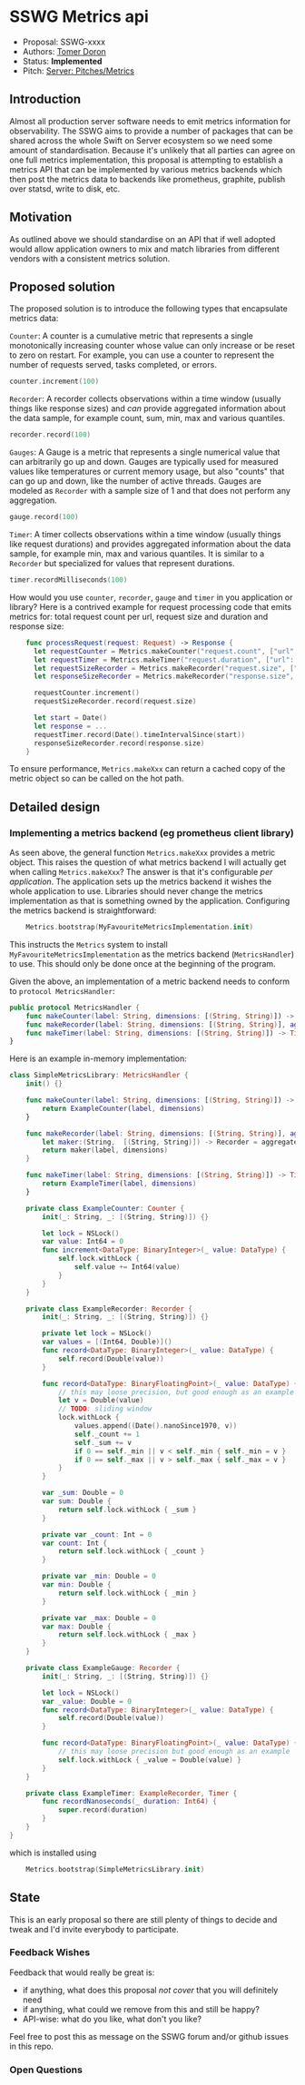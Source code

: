 # SSWG Metrics api

* Proposal: SSWG-xxxx
* Authors: [Tomer Doron](https://github.com/tomerd)
* Status: **Implemented**
* Pitch: [Server: Pitches/Metrics](https://forums.swift.org/t/metrics)

## Introduction

Almost all production server software needs to emit metrics information for observability. The SSWG aims to provide a number of packages that can be shared across the whole Swift on Server ecosystem so we need some amount of standardisation. Because it's unlikely that all parties can agree on one full metrics implementation, this proposal is attempting to establish a metrics API that can be implemented by various metrics backends which then post the metrics data to backends like prometheus, graphite, publish over statsd, write to disk, etc.

## Motivation

As outlined above we should standardise on an API that if well adopted would allow application owners to mix and match libraries from different vendors with a consistent metrics solution.

## Proposed solution

The proposed solution is to introduce the following types that encapsulate metrics data:

`Counter`: A counter is a cumulative metric that represents a single monotonically increasing counter whose value can only increase or be reset to zero on restart. For example, you can use a counter to represent the number of requests served, tasks completed, or errors.

```swift
counter.increment(100)
```

`Recorder`: A recorder collects observations within a time window (usually things like response sizes) and *can* provide aggregated information about the data sample, for example count, sum, min, max and various quantiles.

```swift
recorder.record(100)
```

`Gauges`: A Gauge is a metric that represents a single numerical value that can arbitrarily go up and down. Gauges are typically used for measured values like temperatures or current memory usage, but also "counts" that can go up and down, like the number of active threads. Gauges are modeled as `Recorder` with a sample size of 1 and that does not perform any aggregation.

```swift
gauge.record(100)
```

`Timer`: A timer collects observations within a time window (usually things like request durations) and provides aggregated information about the data sample, for example min, max and various quantiles. It is similar to a `Recorder` but specialized for values that represent durations.

```swift
timer.recordMilliseconds(100)
```

How would you use  `counter`, `recorder`, `gauge` and `timer` in you application or library? Here is a contrived example for request processing code that emits metrics for: total request count per url, request size and duration and response size:

```swift
    func processRequest(request: Request) -> Response {
      let requestCounter = Metrics.makeCounter("request.count", ["url": request.url])
      let requestTimer = Metrics.makeTimer("request.duration", ["url": request.url])
      let requestSizeRecorder = Metrics.makeRecorder("request.size", ["url": request.url])
      let responseSizeRecorder = Metrics.makeRecorder("response.size", ["url": request.url])

      requestCounter.increment()
      requestSizeRecorder.record(request.size)

      let start = Date()
      let response = ...
      requestTimer.record(Date().timeIntervalSince(start))
      responseSizeRecorder.record(response.size)
    }
```

To ensure performance, `Metrics.makeXxx` can return a cached copy of the metric object so can be called on the hot path.

## Detailed design

### Implementing a metrics backend (eg prometheus client library)

As seen above, the general function `Metrics.makeXxx` provides a metric object. This raises the question of what metrics backend I will actually get when calling `Metrics.makeXxx`? The answer is that it's configurable _per application_. The application sets up the metrics backend it wishes the whole application to use. Libraries should never change the metrics implementation as that is something owned by the application. Configuring the metrics backend is straightforward:

```swift
    Metrics.bootstrap(MyFavouriteMetricsImplementation.init)
```

This instructs the `Metrics` system to install `MyFavouriteMetricsImplementation` as the metrics backend (`MetricsHandler`) to use. This should only be done once at the beginning of the program.  

Given the above, an implementation of a metric backend needs to conform to `protocol MetricsHandler`:

```swift
public protocol MetricsHandler {
    func makeCounter(label: String, dimensions: [(String, String)]) -> Counter
    func makeRecorder(label: String, dimensions: [(String, String)], aggregate: Bool) -> Recorder
    func makeTimer(label: String, dimensions: [(String, String)]) -> Timer
}
```

Here is an example in-memory implementation:

```swift
class SimpleMetricsLibrary: MetricsHandler {
    init() {}

    func makeCounter(label: String, dimensions: [(String, String)]) -> Counter {
        return ExampleCounter(label, dimensions)
    }

    func makeRecorder(label: String, dimensions: [(String, String)], aggregate: Bool) -> Recorder {
        let maker:(String,  [(String, String)]) -> Recorder = aggregate ? ExampleRecorder.init : ExampleGauge.init
        return maker(label, dimensions)
    }

    func makeTimer(label: String, dimensions: [(String, String)]) -> Timer {
        return ExampleTimer(label, dimensions)
    }

    private class ExampleCounter: Counter {
        init(_: String, _: [(String, String)]) {}

        let lock = NSLock()
        var value: Int64 = 0
        func increment<DataType: BinaryInteger>(_ value: DataType) {
            self.lock.withLock {
                self.value += Int64(value)
            }
        }
    }

    private class ExampleRecorder: Recorder {
        init(_: String, _: [(String, String)]) {}

        private let lock = NSLock()
        var values = [(Int64, Double)]()
        func record<DataType: BinaryInteger>(_ value: DataType) {
            self.record(Double(value))
        }

        func record<DataType: BinaryFloatingPoint>(_ value: DataType) {
            // this may loose precision, but good enough as an example
            let v = Double(value)
            // TODO: sliding window
            lock.withLock {
                values.append((Date().nanoSince1970, v))
                self._count += 1
                self._sum += v
                if 0 == self._min || v < self._min { self._min = v }
                if 0 == self._max || v > self._max { self._max = v }
            }
        }

        var _sum: Double = 0
        var sum: Double {
            return self.lock.withLock { _sum }
        }

        private var _count: Int = 0
        var count: Int {
            return self.lock.withLock { _count }
        }

        private var _min: Double = 0
        var min: Double {
            return self.lock.withLock { _min }
        }

        private var _max: Double = 0
        var max: Double {
            return self.lock.withLock { _max }
        }
    }

    private class ExampleGauge: Recorder {
        init(_: String, _: [(String, String)]) {}

        let lock = NSLock()
        var _value: Double = 0
        func record<DataType: BinaryInteger>(_ value: DataType) {
            self.record(Double(value))
        }

        func record<DataType: BinaryFloatingPoint>(_ value: DataType) {
            // this may loose precision but good enough as an example
            self.lock.withLock { _value = Double(value) }
        }
    }

    private class ExampleTimer: ExampleRecorder, Timer {
        func recordNanoseconds(_ duration: Int64) {
            super.record(duration)
        }
    }
}
```

which is installed using

```swift
    Metrics.bootstrap(SimpleMetricsLibrary.init)
```


## State

This is an early proposal so there are still plenty of things to decide and tweak and I'd invite everybody to participate.

### Feedback Wishes

Feedback that would really be great is:

- if anything, what does this proposal *not cover* that you will definitely need
- if anything, what could we remove from this and still be happy?
- API-wise: what do you like, what don't you like?

Feel free to post this as message on the SSWG forum and/or github issues in this repo.

### Open Questions
